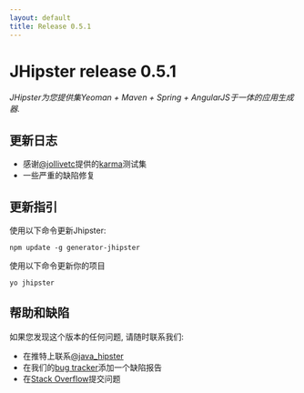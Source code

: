 ```yaml
---
layout: default
title: Release 0.5.1
---
```


JHipster release 0.5.1
==================

*JHipster为您提供集Yeoman + Maven + Spring + AngularJS于一体的应用生成器.*

更新日志
----------

- 感谢[@jollivetc](https://twitter.com/jollivetc)提供的[karma](http://karma-runner.github.io/)测试集
- 一些严重的缺陷修复

更新指引
------------

使用以下命令更新Jhipster:

```
npm update -g generator-jhipster
```

使用以下命令更新你的项目

```
yo jhipster
```

帮助和缺陷
--------------

如果您发现这个版本的任何问题, 请随时联系我们:

- 在推特上联系[@java_hipster](https://twitter.com/java_hipster)
- 在我们的[bug tracker](https://github.com/jhipster/generator-jhipster/issues?state=open)添加一个缺陷报告
- 在[Stack Overflow](http://stackoverflow.com/tags/jhipster/info)提交问题
